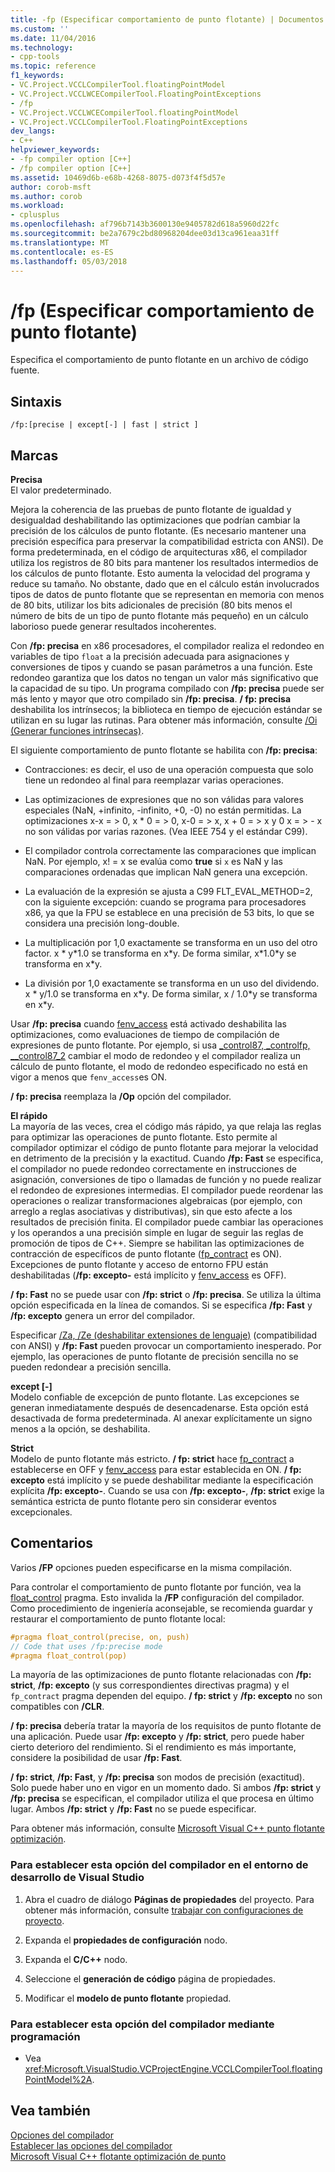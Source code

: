 ```yaml
---
title: -fp (Especificar comportamiento de punto flotante) | Documentos de Microsoft
ms.custom: ''
ms.date: 11/04/2016
ms.technology:
- cpp-tools
ms.topic: reference
f1_keywords:
- VC.Project.VCCLCompilerTool.floatingPointModel
- VC.Project.VCCLWCECompilerTool.FloatingPointExceptions
- /fp
- VC.Project.VCCLWCECompilerTool.floatingPointModel
- VC.Project.VCCLCompilerTool.FloatingPointExceptions
dev_langs:
- C++
helpviewer_keywords:
- -fp compiler option [C++]
- /fp compiler option [C++]
ms.assetid: 10469d6b-e68b-4268-8075-d073f4f5d57e
author: corob-msft
ms.author: corob
ms.workload:
- cplusplus
ms.openlocfilehash: af796b7143b3600130e9405782d618a5960d22fc
ms.sourcegitcommit: be2a7679c2bd80968204dee03d13ca961eaa31ff
ms.translationtype: MT
ms.contentlocale: es-ES
ms.lasthandoff: 05/03/2018
---
```

# <a name="fp-specify-floating-point-behavior"></a>/fp (Especificar comportamiento de punto flotante)
Especifica el comportamiento de punto flotante en un archivo de código fuente.  
  
## <a name="syntax"></a>Sintaxis  
  
```  
/fp:[precise | except[-] | fast | strict ]  
```  
  
## <a name="flags"></a>Marcas  
 **Precisa**  
 El valor predeterminado.  
  
 Mejora la coherencia de las pruebas de punto flotante de igualdad y desigualdad deshabilitando las optimizaciones que podrían cambiar la precisión de los cálculos de punto flotante. (Es necesario mantener una precisión específica para preservar la compatibilidad estricta con ANSI). De forma predeterminada, en el código de arquitecturas x86, el compilador utiliza los registros de 80 bits para mantener los resultados intermedios de los cálculos de punto flotante. Esto aumenta la velocidad del programa y reduce su tamaño. No obstante, dado que en el cálculo están involucrados tipos de datos de punto flotante que se representan en memoria con menos de 80 bits, utilizar los bits adicionales de precisión (80 bits menos el número de bits de un tipo de punto flotante más pequeño) en un cálculo laborioso puede generar resultados incoherentes.  
  
 Con **/fp: precisa** en x86 procesadores, el compilador realiza el redondeo en variables de tipo `float` a la precisión adecuada para asignaciones y conversiones de tipos y cuando se pasan parámetros a una función. Este redondeo garantiza que los datos no tengan un valor más significativo que la capacidad de su tipo. Un programa compilado con **/fp: precisa** puede ser más lento y mayor que otro compilado sin **/fp: precisa**. **/ fp: precisa** deshabilita los intrínsecos; la biblioteca en tiempo de ejecución estándar se utilizan en su lugar las rutinas. Para obtener más información, consulte [/Oi (Generar funciones intrínsecas)](../../build/reference/oi-generate-intrinsic-functions.md).  
  
 El siguiente comportamiento de punto flotante se habilita con **/fp: precisa**:  
  
-   Contracciones: es decir, el uso de una operación compuesta que solo tiene un redondeo al final para reemplazar varias operaciones.  
  
-   Las optimizaciones de expresiones que no son válidas para valores especiales (NaN, +infinito, -infinito, +0, -0) no están permitidas. La optimizaciones x-x = > 0, x * 0 = > 0, x-0 = > x, x + 0 = > x y 0 x = > - x no son válidas por varias razones. (Vea IEEE 754 y el estándar C99).  
  
-   El compilador controla correctamente las comparaciones que implican NaN. Por ejemplo, x! = x se evalúa como **true** si `x` es NaN y las comparaciones ordenadas que implican NaN genera una excepción.  
  
-   La evaluación de la expresión se ajusta a C99 FLT_EVAL_METHOD=2, con la siguiente excepción: cuando se programa para procesadores x86, ya que la FPU se establece en una precisión de 53 bits, lo que se considera una precisión long-double.  
  
-   La multiplicación por 1,0 exactamente se transforma en un uso del otro factor. x * y\*1.0 se transforma en x\*y. De forma similar, x\*1.0\*y se transforma en x\*y.  
  
-   La división por 1,0 exactamente se transforma en un uso del dividendo. x * y/1.0 se transforma en x\*y. De forma similar, x / 1.0\*y se transforma en x\*y.  
  
 Usar **/fp: precisa** cuando [fenv_access](../../preprocessor/fenv-access.md) está activado deshabilita las optimizaciones, como evaluaciones de tiempo de compilación de expresiones de punto flotante. Por ejemplo, si usa [_control87, _controlfp, \__control87_2](../../c-runtime-library/reference/control87-controlfp-control87-2.md) cambiar el modo de redondeo y el compilador realiza un cálculo de punto flotante, el modo de redondeo especificado no está en vigor a menos que `fenv_access`es ON.  
  
 **/ fp: precisa** reemplaza la **/Op** opción del compilador.  
  
 **El rápido**  
 La mayoría de las veces, crea el código más rápido, ya que relaja las reglas para optimizar las operaciones de punto flotante. Esto permite al compilador optimizar el código de punto flotante para mejorar la velocidad en detrimento de la precisión y la exactitud. Cuando **/fp: Fast** se especifica, el compilador no puede redondeo correctamente en instrucciones de asignación, conversiones de tipo o llamadas de función y no puede realizar el redondeo de expresiones intermedias. El compilador puede reordenar las operaciones o realizar transformaciones algebraicas (por ejemplo, con arreglo a reglas asociativas y distributivas), sin que esto afecte a los resultados de precisión finita. El compilador puede cambiar las operaciones y los operandos a una precisión simple en lugar de seguir las reglas de promoción de tipos de C++. Siempre se habilitan las optimizaciones de contracción de específicos de punto flotante ([fp_contract](../../preprocessor/fp-contract.md) es ON). Excepciones de punto flotante y acceso de entorno FPU están deshabilitadas (**/fp: excepto-** está implícito y [fenv_access](../../preprocessor/fenv-access.md) es OFF).  
  
 **/ fp: Fast** no se puede usar con **/fp: strict** o **/fp: precisa**. Se utiliza la última opción especificada en la línea de comandos. Si se especifica **/fp: Fast** y **/fp: excepto** genera un error del compilador.  
  
 Especificar [/Za, /Ze (deshabilitar extensiones de lenguaje)](../../build/reference/za-ze-disable-language-extensions.md) (compatibilidad con ANSI) y **/fp: Fast** pueden provocar un comportamiento inesperado. Por ejemplo, las operaciones de punto flotante de precisión sencilla no se pueden redondear a precisión sencilla.  
  
 **except [-]**  
 Modelo confiable de excepción de punto flotante. Las excepciones se generan inmediatamente después de desencadenarse. Esta opción está desactivada de forma predeterminada. Al anexar explícitamente un signo menos a la opción, se deshabilita.  
  
 **Strict**  
 Modelo de punto flotante más estricto. **/ fp: strict** hace [fp_contract](../../preprocessor/fp-contract.md) a establecerse en OFF y [fenv_access](../../preprocessor/fenv-access.md) para estar establecida en ON. **/ fp: excepto** está implícito y se puede deshabilitar mediante la especificación explícita **/fp: excepto-**. Cuando se usa con **/fp: excepto-**, **/fp: strict** exige la semántica estricta de punto flotante pero sin considerar eventos excepcionales.  
  
## <a name="remarks"></a>Comentarios  
 Varios **/FP** opciones pueden especificarse en la misma compilación.  
  
 Para controlar el comportamiento de punto flotante por función, vea la [float_control](../../preprocessor/float-control.md) pragma. Esto invalida la **/FP** configuración del compilador. Como procedimiento de ingeniería aconsejable, se recomienda guardar y restaurar el comportamiento de punto flotante local:  
  
```cpp  
#pragma float_control(precise, on, push)  
// Code that uses /fp:precise mode  
#pragma float_control(pop)  
```  
  
 La mayoría de las optimizaciones de punto flotante relacionadas con **/fp: strict**, **/fp: excepto** (y sus correspondientes directivas pragma) y el `fp_contract` pragma dependen del equipo. **/ fp: strict** y **/fp: excepto** no son compatibles con **/CLR**.  
  
 **/ fp: precisa** debería tratar la mayoría de los requisitos de punto flotante de una aplicación. Puede usar **/fp: excepto** y **/fp: strict**, pero puede haber cierto deterioro del rendimiento. Si el rendimiento es más importante, considere la posibilidad de usar **/fp: Fast**.  
  
 **/ fp: strict**, **/fp: Fast**, y **/fp: precisa** son modos de precisión (exactitud). Solo puede haber uno en vigor en un momento dado. Si ambos **/fp: strict** y **/fp: precisa** se especifican, el compilador utiliza el que procesa en último lugar. Ambos **/fp: strict** y **/fp: Fast** no se puede especificar.  
  
 Para obtener más información, consulte [Microsoft Visual C++ punto flotante optimización](http://msdn.microsoft.com/library/aa289157.aspx).  
  
### <a name="to-set-this-compiler-option-in-the-visual-studio-development-environment"></a>Para establecer esta opción del compilador en el entorno de desarrollo de Visual Studio  
  
1.  Abra el cuadro de diálogo **Páginas de propiedades** del proyecto. Para obtener más información, consulte [trabajar con configuraciones de proyecto](../../ide/working-with-project-properties.md).  
  
2.  Expanda el **propiedades de configuración** nodo.  
  
3.  Expanda el **C/C++** nodo.  
  
4.  Seleccione el **generación de código** página de propiedades.  
  
5.  Modificar el **modelo de punto flotante** propiedad.  
  
### <a name="to-set-this-compiler-option-programmatically"></a>Para establecer esta opción del compilador mediante programación  
  
-   Vea <xref:Microsoft.VisualStudio.VCProjectEngine.VCCLCompilerTool.floatingPointModel%2A>.  
  
## <a name="see-also"></a>Vea también  
 [Opciones del compilador](../../build/reference/compiler-options.md)   
 [Establecer las opciones del compilador](../../build/reference/setting-compiler-options.md)   
 [Microsoft Visual C++ flotante optimización de punto](http://msdn.microsoft.com/library/aa289157.aspx)